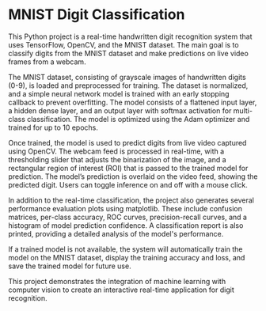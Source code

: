 # MNIST Digit Classification

This Python project is a real-time handwritten digit recognition system that uses TensorFlow, OpenCV, and the MNIST dataset. The main goal is to classify digits from the MNIST dataset and make predictions on live video frames from a webcam.

The MNIST dataset, consisting of grayscale images of handwritten digits (0-9), is loaded and preprocessed for training. The dataset is normalized, and a simple neural network model is trained with an early stopping callback to prevent overfitting. The model consists of a flattened input layer, a hidden dense layer, and an output layer with softmax activation for multi-class classification. The model is optimized using the Adam optimizer and trained for up to 10 epochs.

Once trained, the model is used to predict digits from live video captured using OpenCV. The webcam feed is processed in real-time, with a thresholding slider that adjusts the binarization of the image, and a rectangular region of interest (ROI) that is passed to the trained model for prediction. The model’s prediction is overlaid on the video feed, showing the predicted digit. Users can toggle inference on and off with a mouse click.

In addition to the real-time classification, the project also generates several performance evaluation plots using matplotlib. These include confusion matrices, per-class accuracy, ROC curves, precision-recall curves, and a histogram of model prediction confidence. A classification report is also printed, providing a detailed analysis of the model's performance.

If a trained model is not available, the system will automatically train the model on the MNIST dataset, display the training accuracy and loss, and save the trained model for future use.

This project demonstrates the integration of machine learning with computer vision to create an interactive real-time application for digit recognition.
